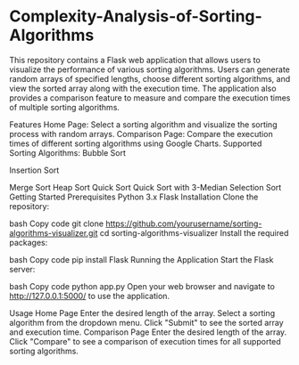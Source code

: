# Complexity-Analysis-of-Sorting-Algorithms
This repository contains a Flask web application that allows users to visualize the performance of various sorting algorithms. Users can generate random arrays of specified lengths, choose different sorting algorithms, and view the sorted array along with the execution time. The application also provides a comparison feature to measure and compare the execution times of multiple sorting algorithms.

Features
Home Page: Select a sorting algorithm and visualize the sorting process with random arrays.
Comparison Page: Compare the execution times of different sorting algorithms using Google Charts.
Supported Sorting Algorithms:
Bubble Sort

Insertion Sort

Merge Sort
Heap Sort
Quick Sort
Quick Sort with 3-Median
Selection Sort
Getting Started
Prerequisites
Python 3.x
Flask
Installation
Clone the repository:

bash
Copy code
git clone https://github.com/yourusername/sorting-algorithms-visualizer.git
cd sorting-algorithms-visualizer
Install the required packages:

bash
Copy code
pip install Flask
Running the Application
Start the Flask server:

bash
Copy code
python app.py
Open your web browser and navigate to http://127.0.0.1:5000/ to use the application.

Usage
Home Page
Enter the desired length of the array.
Select a sorting algorithm from the dropdown menu.
Click "Submit" to see the sorted array and execution time.
Comparison Page
Enter the desired length of the array.
Click "Compare" to see a comparison of execution times for all supported sorting algorithms.
